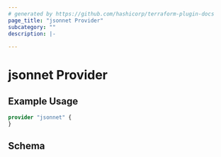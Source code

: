 ```yaml
---
# generated by https://github.com/hashicorp/terraform-plugin-docs
page_title: "jsonnet Provider"
subcategory: ""
description: |-
  
---
```


# jsonnet Provider



## Example Usage

```terraform
provider "jsonnet" {
}
```

<!-- schema generated by tfplugindocs -->
## Schema
